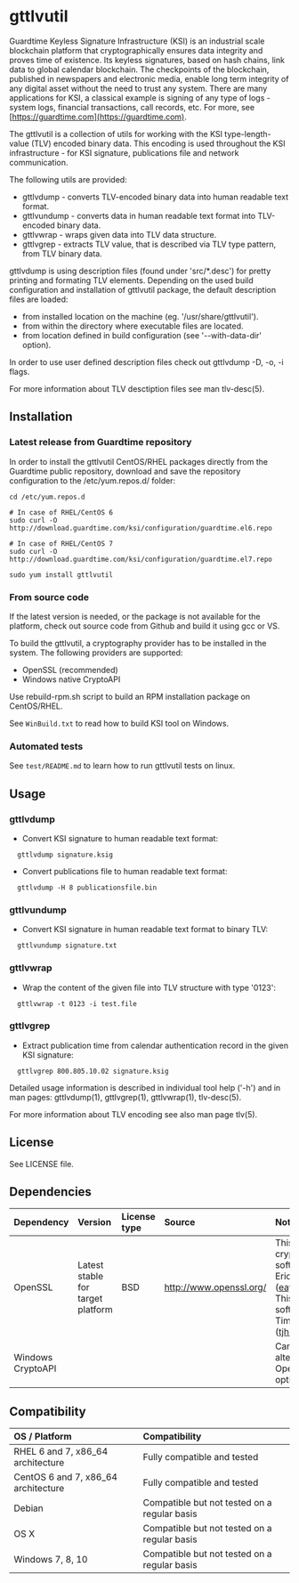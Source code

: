 # gttlvutil

Guardtime Keyless Signature Infrastructure (KSI) is an industrial scale blockchain platform that cryptographically
ensures data integrity and proves time of existence. Its keyless signatures, based on hash chains, link data to global
calendar blockchain. The checkpoints of the blockchain, published in newspapers and electronic media, enable long term
integrity of any digital asset without the need to trust any system. There are many applications for KSI, a classical
example is signing of any type of logs - system logs, financial transactions, call records, etc. For more,
see [https://guardtime.com](https://guardtime.com).

The gttlvutil is a collection of utils for working with the KSI type-length-value (TLV) encoded binary data. This
encoding is used throughout the KSI infrastructure - for KSI signature, publications file and network communication.

The following utils are provided:
* gttlvdump - converts TLV-encoded binary data into human readable text format.
* gttlvundump - converts data in human readable text format into TLV-encoded binary data.
* gttlvwrap - wraps given data into TLV data structure.
* gttlvgrep - extracts TLV value, that is described via TLV type pattern, from TLV binary data.

gttlvdump is using description files (found under 'src/*.desc') for pretty printing and formating TLV elements. 
Depending on the used build configuration and installation of gttlvutil package, the default description 
files are loaded:
* from installed location on the machine (eg. '/usr/share/gttlvutil').
* from within the directory where executable files are located.
* from location defined in build configuration (see '--with-data-dir' option).

In order to use user defined description files check out gttlvdump -D, -o, -i flags.

For more information about TLV desctiption files see man tlv-desc(5).



## Installation ##

### Latest release from Guardtime repository ###

In order to install the gttlvutil CentOS/RHEL packages directly from the Guardtime public repository, download and
save the repository configuration to the /etc/yum.repos.d/ folder:

```
cd /etc/yum.repos.d

# In case of RHEL/CentOS 6
sudo curl -O http://download.guardtime.com/ksi/configuration/guardtime.el6.repo

# In case of RHEL/CentOS 7
sudo curl -O http://download.guardtime.com/ksi/configuration/guardtime.el7.repo

sudo yum install gttlvutil
```

### From source code ###

If the latest version is needed, or the package is not available for the
platform, check out source code from Github and build it using gcc or VS.

To build the gttlvutil, a cryptography provider has to be installed in the system. The following providers are supported:
* OpenSSL (recommended)
* Windows native CryptoAPI

Use rebuild-rpm.sh script to build an RPM installation package on CentOS/RHEL.

See `WinBuild.txt` to read how to build KSI tool on Windows.

### Automated tests ###

See `test/README.md` to learn how to run gttlvutil tests on linux.




## Usage ##

### gttlvdump ###

* Convert KSI signature to human readable text format:

```
  gttlvdump signature.ksig
```

* Convert publications file to human readable text format:

```
  gttlvdump -H 8 publicationsfile.bin
```

### gttlvundump ###

* Convert KSI signature in human readable text format to binary TLV:

```
  gttlvundump signature.txt
```

### gttlvwrap ###

* Wrap the content of the given file into TLV structure with type '0123':

```
  gttlvwrap -t 0123 -i test.file
```

### gttlvgrep ###

* Extract publication time from calendar authentication record in the given KSI signature:

```
  gttlvgrep 800.805.10.02 signature.ksig
```

Detailed usage information is described in individual tool help ('-h') and in man pages: gttlvdump(1), gttlvgrep(1),
gttlvwrap(1), tlv-desc(5).

For more information about TLV encoding see also man page tlv(5).




## License ##

See LICENSE file.




## Dependencies ##

| Dependency        | Version                           | License type | Source                         | Notes |
| :---              | :---                              | :---         | :---                           |:---   |
| OpenSSL           | Latest stable for target platform | BSD          | http://www.openssl.org/        | This product includes cryptographic software written by Eric Young (eay@cryptsoft.com).  This product includes software written by Tim Hudson (tjh@cryptsoft.com). |
| Windows CryptoAPI |                                   |              |                                | Can be used as alternative to OpenSSL. Build time option. |




## Compatibility ##

| OS / Platform                       | Compatibility                                |
| :---                                | :---                                         |
| RHEL 6 and 7, x86_64 architecture   | Fully compatible and tested                  |
| CentOS 6 and 7, x86_64 architecture | Fully compatible and tested                  |
| Debian                              | Compatible but not tested on a regular basis |
| OS X                                | Compatible but not tested on a regular basis |
| Windows 7, 8, 10                    | Compatible but not tested on a regular basis |
